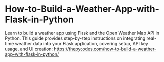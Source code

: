 # How-to-Build-a-Weather-App-with-Flask-in-Python
Learn to build a weather app using Flask and the Open Weather Map API in Python. This guide provides step-by-step instructions on integrating real-time weather data into your Flask application, covering setup, API key usage, and UI creation:
https://thepycodes.com/how-to-build-a-weather-app-with-flask-in-python/
